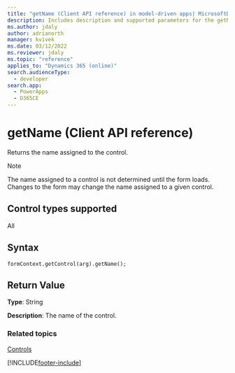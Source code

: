 ```yaml
---
title: "getName (Client API reference) in model-driven apps| MicrosoftDocs"
description: Includes description and supported parameters for the getName method.
ms.author: jdaly
author: adrianorth
manager: kvivek
ms.date: 03/12/2022
ms.reviewer: jdaly
ms.topic: "reference"
applies_to: "Dynamics 365 (online)"
search.audienceType: 
  - developer
search.app: 
  - PowerApps
  - D365CE
---
```

# getName (Client API reference)



Returns the name assigned to the control.

>[!NOTE]
>The name assigned to a control is not determined until the form loads. Changes to the form may change the name assigned to a given control. 

## Control types supported

All

## Syntax

`formContext.getControl(arg).getName();`

## Return Value

**Type**: String

**Description**: The name of the control.

### Related topics

[Controls](../controls.md)



[!INCLUDE[footer-include](../../../../../includes/footer-banner.md)]